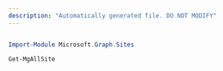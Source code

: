 ```yaml
---
description: "Automatically generated file. DO NOT MODIFY"
---
```


```powershell

Import-Module Microsoft.Graph.Sites

Get-MgAllSite

```